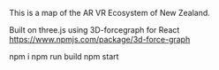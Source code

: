This is a map of the AR VR Ecosystem of New Zealand.

Built on three.js using 3D-forcegraph for React
https://www.npmjs.com/package/3d-force-graph

npm i
npm run build
npm start
